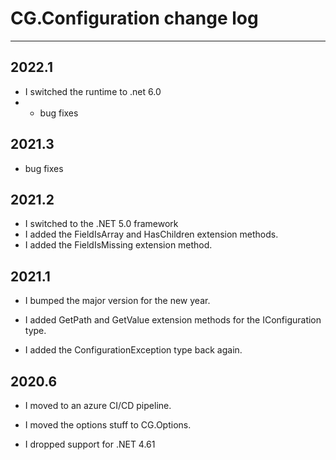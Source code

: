 # CG.Configuration change log
---

## 2022.1

* I switched the runtime to .net 6.0
* * bug fixes

## 2021.3

* bug fixes

## 2021.2

* I switched to the .NET 5.0 framework
* I added the FieldIsArray and HasChildren extension methods.
* I added the FieldIsMissing extension method.

## 2021.1

* I bumped the major version for the new year.

* I added GetPath and GetValue extension methods for the IConfiguration type.

* I added the ConfigurationException type back again.

## 2020.6

* I moved to an azure CI/CD pipeline.

* I moved the options stuff to CG.Options.

* I dropped support for .NET 4.61
